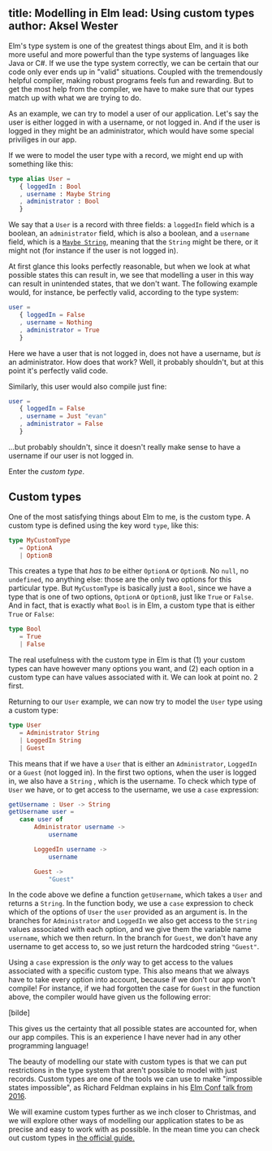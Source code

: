 title: Modelling in Elm
lead: Using custom types
author: Aksel Wester
---

Elm's type system is one of the greatest things about Elm, and it is both more useful and more powerful than the type systems of languages like Java or C#.
If we use the type system correctly, we can be certain that our code only ever ends up in "valid" situations.
Coupled with the tremendously helpful compiler, making robust programs feels fun and rewarding.
But to get the most help from the compiler, we have to make sure that our types
match up with what we are trying to do.

As an example, we can try to model a user of our application.
Let's say the user is either logged in with a username,
or not logged in.
And if the user is logged in they might be an administrator,
which would have some special priviliges in our app.

If we were to model the user type with a record, we might end up with something like this:

```elm
type alias User =
   { loggedIn : Bool
   , username : Maybe String
   , administrator : Bool
   }
```

We say that a `User` is a record with three fields:
a `loggedIn` field which is a boolean,
an `administrator` field, which is also a boolean,
and a `username` field, which is a [`Maybe String`](https://package.elm-lang.org/packages/elm/core/latest/Maybe),
meaning that the `String` might be there, or it might not (for instance if the user is not logged in).

At first glance this looks perfectly reasonable,
but when we look at what possible states this can result in, we see that modelling a user in this way
can result in unintended states, that we don't want.
The following example would, for instance, be perfectly valid, according to the type system:

```elm
user =
   { loggedIn = False
   , username = Nothing
   , administrator = True
   }
```

Here we have a user that is not logged in, does not have a username, but _is_ an administrator.
How does that work?
Well, it probably shouldn't, but at this point it's perfectly valid code.

Similarly, this user would also compile just fine:

```elm
user =
   { loggedIn = False
   , username = Just "evan"
   , administrator = False
   }
```

...but probably shouldn't,
since it doesn't really make sense to have a username if our user is not logged in.

Enter the _custom type_.

## Custom types

One of the most satisfying things about Elm to me, is the custom type.
A custom type is defined using the key word `type`, like this:

```elm
type MyCustomType
   = OptionA
   | OptionB
```

This creates a type that _has to_  be either `OptionA` or `OptionB`.
No `null`, no `undefined`, no anything else: those are the only two options for this particular type.
But `MyCustomType` is basically just a `Bool`, since we have a type that is one of two options,
`OptionA` or `OptionB`, just like `True` or `False`.
And in fact, that is exactly what `Bool` is in Elm, a custom type that is either `True` or `False`:

```elm
type Bool
   = True
   | False
```

The real usefulness with the custom type in Elm is that (1) your custom types can have however many options you want,
and (2) each option in a custom type can have values associated with it.
We can look at point no. 2 first.

Returning to our `User` example, we can now try to model the `User` type using a custom type:

```elm
type User
   = Administrator String
   | LoggedIn String
   | Guest
```

This means that if we have a `User` that is either an `Administrator`, `LoggedIn` or a `Guest` (not logged in).
In the first two options, when the user is logged in,
we also have a `String` , which is the username.
To check which type of `User` we have, or to get access to the username, we use a `case` expression:

```elm
getUsername : User -> String
getUsername user =
   case user of
       Administrator username ->
           username

       LoggedIn username ->
           username

       Guest ->
           "Guest"
```

In the code above we define a function `getUsername`, which takes a `User` and returns a `String`.
In the function body, we use a `case` expression to check which of the options of `User` the `user`
provided as an argument is.
In the branches for `Administrator` and `LoggedIn` we also get access to the `String` values associated
with each option, and we give them the variable name `username`,
which we then return.
In the branch for `Guest`, we don't have any username to get access to,
so we just return the hardcoded string `"Guest"`.

Using a `case` expression is the _only_ way to get access to the values associated with a specific custom type.
This also means that we always have to take every option into account,
because if we don't our app won't compile!
For instance, if we had forgotten the case for `Guest` in the function above,
the compiler would have given us the following error:

[bilde]

This gives us the certainty that all possible states are accounted for, when our app compiles.
This is an experience I have never had in any other programming language!

The beauty of modelling our state with custom types is that we can put restrictions in the type system that aren't possible to model with just records.
Custom types are one of the tools we can use to make "impossible states impossible",
as Richard Feldman explains in his [Elm Conf talk from 2016](https://youtu.be/IcgmSRJHu_8).

We will examine custom types further as we inch closer to Christmas,
and we will explore other ways of modelling our application states
to be as precise and easy to work with as possible.
In the mean time you can check out custom types in [the official guide.](https://guide.elm-lang.org/types/custom_types.html)
